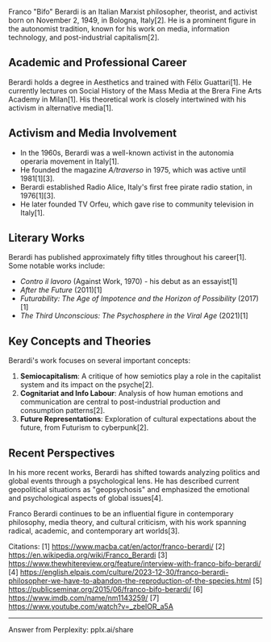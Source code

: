 Franco "Bifo" Berardi is an Italian Marxist philosopher, theorist, and activist born on November 2, 1949, in Bologna, Italy[2]. He is a prominent figure in the autonomist tradition, known for his work on media, information technology, and post-industrial capitalism[2].

## Academic and Professional Career

Berardi holds a degree in Aesthetics and trained with Félix Guattari[1]. He currently lectures on Social History of the Mass Media at the Brera Fine Arts Academy in Milan[1]. His theoretical work is closely intertwined with his activism in alternative media[1].

## Activism and Media Involvement

- In the 1960s, Berardi was a well-known activist in the autonomia operaria movement in Italy[1].
- He founded the magazine *A/traverso* in 1975, which was active until 1981[1][3].
- Berardi established Radio Alice, Italy's first free pirate radio station, in 1976[1][3].
- He later founded TV Orfeu, which gave rise to community television in Italy[1].

## Literary Works

Berardi has published approximately fifty titles throughout his career[1]. Some notable works include:

- *Contro il lavoro* (Against Work, 1970) - his debut as an essayist[1]
- *After the Future* (2011)[1]
- *Futurability: The Age of Impotence and the Horizon of Possibility* (2017)[1]
- *The Third Unconscious: The Psychosphere in the Viral Age* (2021)[1]

## Key Concepts and Theories

Berardi's work focuses on several important concepts:

1. **Semiocapitalism**: A critique of how semiotics play a role in the capitalist system and its impact on the psyche[2].
2. **Cognitariat and Info Labour**: Analysis of how human emotions and communication are central to post-industrial production and consumption patterns[2].
3. **Future Representations**: Exploration of cultural expectations about the future, from Futurism to cyberpunk[2].

## Recent Perspectives

In his more recent works, Berardi has shifted towards analyzing politics and global events through a psychological lens. He has described current geopolitical situations as "geopsychosis" and emphasized the emotional and psychological aspects of global issues[4].

Franco Berardi continues to be an influential figure in contemporary philosophy, media theory, and cultural criticism, with his work spanning radical, academic, and contemporary art worlds[3].

Citations:
[1] https://www.macba.cat/en/actor/franco-berardi/
[2] https://en.wikipedia.org/wiki/Franco_Berardi
[3] https://www.thewhitereview.org/feature/interview-with-franco-bifo-berardi/
[4] https://english.elpais.com/culture/2023-12-30/franco-berardi-philosopher-we-have-to-abandon-the-reproduction-of-the-species.html
[5] https://publicseminar.org/2015/06/franco-bifo-berardi/
[6] https://www.imdb.com/name/nm1143259/
[7] https://www.youtube.com/watch?v=_zbeIOR_a5A

---
Answer from Perplexity: pplx.ai/share